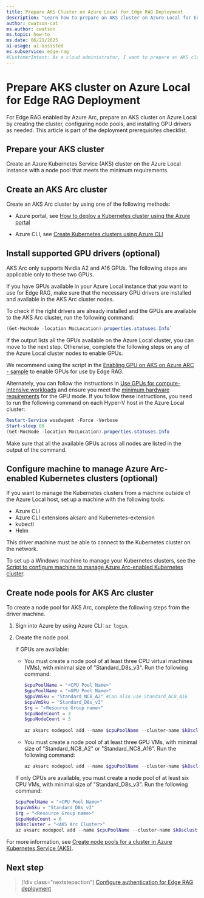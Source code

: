 ```yaml
---
title: Prepare AKS Cluster on Azure Local for Edge RAG Deployment
description: "Learn how to prepare an AKS cluster on Azure Local for Edge RAG deployment, including node pool setup and GPU driver installation."
author: cwatson-cat
ms.author: cwatson
ms.topic: how-to
ms.date: 06/21/2025
ai-usage: ai-assisted
ms.subservice: edge-rag
#CustomerIntent: As a cloud administrator, I want to prepare an AKS cluster on Azure Local for Edge RAG deployment so that my environment meets the requirements for running the Edge RAG workload.
---
```


# Prepare AKS cluster on Azure Local for Edge RAG Deployment

For Edge RAG enabled by Azure Arc, prepare an AKS cluster on Azure Local by creating the cluster, configuring node pools, and installing GPU drivers as needed. This article is part of the deployment prerequisites checklist.

## Prepare your AKS cluster

Create an Azure Kubernetes Service (AKS) cluster on the Azure Local instance with a node pool that meets the minimum requirements.

## Create an AKS Arc cluster

Create an AKS Arc cluster by using one of the following methods:

- Azure portal, see [How to deploy a Kubernetes cluster using the Azure portal](/azure/aks/hybrid/aks-create-clusters-portal)

- Azure CLI, see [Create Kubernetes clusters using Azure CLI](/azure/aks/hybrid/aks-create-clusters-cli)

## Install supported GPU drivers (optional)

AKS Arc only supports Nvidia A2 and A16 GPUs. The following steps are applicable only to these two GPUs.

If you have GPUs available in your Azure Local instance that you want to use for Edge RAG, make sure that the necessary GPU drivers are installed and available in the AKS Arc cluster nodes.

To check if the right drivers are already installed and the GPUs are available to the AKS Arc cluster, run the following command:

```powershell
(Get-MocNode -location MocLocation).properties.statuses.Info`
```

If the output lists all the GPUs available on the Azure Local cluster, you can move to the next step. Otherwise, complete the following steps on any of the Azure Local cluster nodes to enable GPUs.

We recommend using the script in the [Enabling GPU on AKS on Azure ARC - sample](enable-gpu-aks.md) to enable GPUs for use by Edge RAG.

Alternately, you can follow the instructions in [Use GPUs for compute-intensive workloads](/azure/aks/hybrid/deploy-gpu-node-pool) and ensure you meet the [minimum hardware requirements](requirements.md#minimum-hardware-requirements) for the GPU mode. If you follow these instructions, you need to run the following command on each Hyper-V host in the Azure Local cluster:

```powershell
Restart-Service wssdagent -Force -Verbose 
Start-sleep 60
(Get-MocNode -location MocLocation).properties.statuses.Info
```

Make sure that all the available GPUs across all nodes are listed in the output of the command.

## Configure machine to manage Azure Arc-enabled Kubernetes clusters (optional)

If you want to manage the Kubernetes clusters from a machine outside of the Azure Local host, set up a machine with the following tools:

- Azure CLI
- Azure CLI extensions aksarc and Kubernetes-extension
- kubectl
- Helm

This driver machine must be able to connect to the Kubernetes cluster on the network.

To set up a Windows machine to manage your Kubernetes clusters, see the [Script to configure machine to manage Azure Arc-enabled Kubernetes cluster](configure-driver-machine.md).

## Create node pools for AKS Arc cluster

To create a node pool for AKS Arc, complete the following steps from the driver machine. 

1. Sign into Azure by using Azure CLI: `az login`.
1. Create the node pool.

   If GPUs are available:

   - You must create a node pool of at least three CPU virtual machines (VMs), with minimal size of "Standard_D8s_v3". Run the following command:
   
    	```powershell
    	$cpuPoolName = "<CPU Pool Name>"
    	$gpuPoolName = "<GPU Pool Name>"
    	$gpuVmSku = "Standard_NC8_A2" #Can also use Standard_NC8_A16
    	$cpuVmSku = "Standard_D8s_v3"
    	$rg = "<Resource Group name>"
    	$cpuNodeCount = 3
    	$gpuNodeCount = 3
    			
    	az aksarc nodepool add --name $cpuPoolName --cluster-name $k8scluster -g $rg --node-count $cpuNodeCount --node-vm-size $cpuVmSku
    	```
   
   - You must create a node pool of at least three GPU VMs, with minimal size of "Standard_NC8_A2" or "Standard_NC8_A16". Run the following command:
   
    	```powershell
    	az aksarc nodepool add --name $gpuPoolName --cluster-name $k8scluster -g $rg --node-count $gpuNodeCount  --node-vm-size $gpuVmSku
    	```
   
   If only CPUs are available, you must create a node pool of at least six CPU VMs, with minimal size of "Standard_D8s_v3". Run the following command:
   
    ```powershell
    $cpuPoolName = "<CPU Pool Name>"
    $cpuVmSku = "Standard_D8s_v3"
    $rg = "<Resource Group name>"
    $cpuNodeCount = 6
    $k8scluster = "<AKS Arc Cluster>"
    az aksarc nodepool add --name $cpuPoolName --cluster-name $k8scluster -g $rg --node-count $cpuNodeCount --node-vm-size $cpuVmSku
    ```

For more information, see [Create node pools for a cluster in Azure Kubernetes Service (AKS)](/azure/aks/create-node-pools).

## Next step

> [!div class="nextstepaction"]
> [Configure authentication for Edge RAG deployment](prepare-authentication.md)

